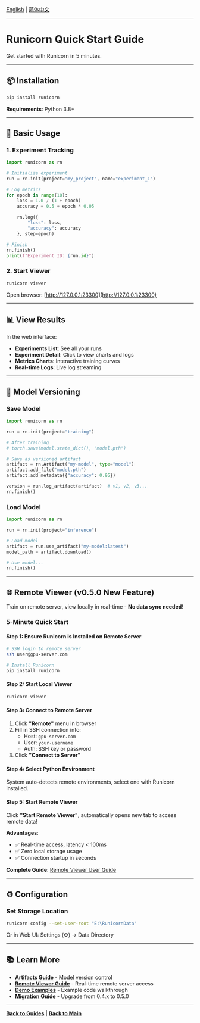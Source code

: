 [English](QUICKSTART.md) | [简体中文](../zh/QUICKSTART.md)

---

# Runicorn Quick Start Guide

Get started with Runicorn in 5 minutes.

---

## 📦 Installation

```bash
pip install runicorn
```

**Requirements**: Python 3.8+

---

## 🚀 Basic Usage

### 1. Experiment Tracking

```python
import runicorn as rn

# Initialize experiment
run = rn.init(project="my_project", name="experiment_1")

# Log metrics
for epoch in range(10):
    loss = 1.0 / (1 + epoch)
    accuracy = 0.5 + epoch * 0.05
    
    rn.log({
        "loss": loss,
        "accuracy": accuracy
    }, step=epoch)

# Finish
rn.finish()
print(f"Experiment ID: {run.id}")
```

### 2. Start Viewer

```bash
runicorn viewer
```

Open browser: [http://127.0.0.1:23300](http://127.0.0.1:23300)

---

## 📊 View Results

In the web interface:

- **Experiments List**: See all your runs
- **Experiment Detail**: Click to view charts and logs
- **Metrics Charts**: Interactive training curves
- **Real-time Logs**: Live log streaming

---

## 💾 Model Versioning

### Save Model

```python
import runicorn as rn

run = rn.init(project="training")

# After training
# torch.save(model.state_dict(), "model.pth")

# Save as versioned artifact
artifact = rn.Artifact("my-model", type="model")
artifact.add_file("model.pth")
artifact.add_metadata({"accuracy": 0.95})

version = run.log_artifact(artifact)  # v1, v2, v3...
rn.finish()
```

### Load Model

```python
import runicorn as rn

run = rn.init(project="inference")

# Load model
artifact = run.use_artifact("my-model:latest")
model_path = artifact.download()

# Use model...
rn.finish()
```

---

## 🌐 Remote Viewer (v0.5.0 New Feature)

Train on remote server, view locally in real-time - **No data sync needed**!

### 5-Minute Quick Start

#### Step 1: Ensure Runicorn is Installed on Remote Server

```bash
# SSH login to remote server
ssh user@gpu-server.com

# Install Runicorn
pip install runicorn
```

#### Step 2: Start Local Viewer

```bash
runicorn viewer
```

#### Step 3: Connect to Remote Server

1. Click **"Remote"** menu in browser
2. Fill in SSH connection info:
   - Host: `gpu-server.com`
   - User: `your-username`
   - Auth: SSH key or password
3. Click **"Connect to Server"**

#### Step 4: Select Python Environment

System auto-detects remote environments, select one with Runicorn installed.

#### Step 5: Start Remote Viewer

Click **"Start Remote Viewer"**, automatically opens new tab to access remote data!

**Advantages**:
- ✅ Real-time access, latency < 100ms
- ✅ Zero local storage usage
- ✅ Connection startup in seconds

**Complete Guide**: [Remote Viewer User Guide](REMOTE_VIEWER_GUIDE.md)

---

## ⚙️ Configuration

### Set Storage Location

```bash
runicorn config --set-user-root "E:\RunicornData"
```

Or in Web UI: Settings (⚙️) → Data Directory

---

## 📚 Learn More

- **[Artifacts Guide](ARTIFACTS_GUIDE.md)** - Model version control
- **[Remote Viewer Guide](REMOTE_VIEWER_GUIDE.md)** - Real-time remote server access
- **[Demo Examples](DEMO_EXAMPLES_GUIDE.md)** - Example code walkthrough
- **[Migration Guide](MIGRATION_GUIDE_v0.4_to_v0.5.md)** - Upgrade from 0.4.x to 0.5.0

---

**[Back to Guides](README.md)** | **[Back to Main](../../README.md)**

